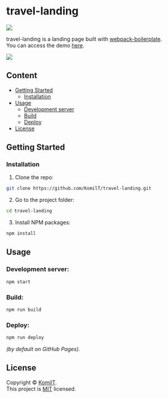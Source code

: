 # travel-landing

[![](https://img.shields.io/github/license/KomilT/travel-landing)](https://github.com/KomilT/travel-landing/blob/master/LICENSE)

travel-landing is a landing page built with [webpack-boilerplate](https://github.com/KomilT/webpack-boilerplate).<br>
You can access the demo [here](https://komilt.github.io/travel-landing/).

![](https://user-images.githubusercontent.com/39556179/109175122-4bce7f00-77a7-11eb-800a-c8b8fd862e35.png)

## Content

- [Getting Started](#getting-started)
  - [Installation](#installation)
- [Usage](#usage)
  - [Development server](#development-server)
  - [Build](#build)
  - [Deploy](#deploy)
- [License](#license)

## Getting Started

### Installation

1. Clone the repo:

```sh
git clone https://github.com/KomilT/travel-landing.git
```

2. Go to the project folder:

```sh
cd travel-landing
```

3. Install NPM packages:

```sh
npm install
```

## Usage

### Development server:

```sh
npm start
```

### Build:

```sh
npm run build
```

### Deploy:

```sh
npm run deploy
```

_(by default on GitHub Pages)._

## License

Copyright © [KomilT](https://github.com/KomilT).<br>
This project is [MIT](https://github.com/KomilT/travel-landing/blob/master/LICENSE) licensed.
